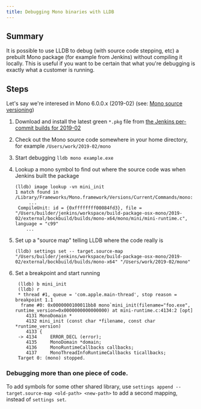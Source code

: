 ```yaml
---
title: Debugging Mono binaries with LLDB
---
```


## Summary

It is possible to use LLDB to debug (with source code stepping, etc) a prebuilt
Mono package (for example from Jenkins) without compiling it locally.  This is
useful if you want to be certain that what you're debugging is exactly what a
customer is running.

## Steps

Let's say we're interesed in Mono 6.0.0.x (2019-02) (see: [Mono source versioning](/docs/about-mono/versioning/#mono-source-versioning))

1. Download and install the latest green `*.pkg` file from [the Jenkins per-commit builds for 2019-02](https://jenkins.mono-project.com/view/Per-commit%20packages/job/build-package-osx-mono/job/2019-02/)
2. Check out the Mono source code somewhere in your home directory, for example `/Users/work/2019-02/mono`
3. Start debugging `lldb mono example.exe`
4. Lookup a mono symbol to find out where the source code was when Jenkins built the package
   ```
   (lldb) image lookup -vn mini_init
   1 match found in /Library/Frameworks/Mono.framework/Versions/Current/Commands/mono:
        ...
    CompileUnit: id = {0xffffffff00084fd3}, file = "/Users/builder/jenkins/workspace/build-package-osx-mono/2019-02/external/bockbuild/builds/mono-x64/mono/mini/mini-runtime.c", language = "c99"
       ...
   ```
5. Set up a "source map" telling LLDB where the code really is
   ```
   (lldb) settings set -- target.source-map "/Users/builder/jenkins/workspace/build-package-osx-mono/2019-02/external/bockbuild/builds/mono-x64" "/Users/work/2019-02/mono"
   ```
6. Set a breakpoint and start running

   ```
    (lldb) b mini_init
    (lldb) r
    * thread #1, queue = 'com.apple.main-thread', stop reason = breakpoint 1.1
     frame #0: 0x0000000100011bb8 mono`mini_init(filename="foo.exe", runtime_version=0x0000000000000000) at mini-runtime.c:4134:2 [opt]
       4131	MonoDomain *
       4132	mini_init (const char *filename, const char *runtime_version)
       4133	{
    -> 4134		ERROR_DECL (error);
       4135		MonoDomain *domain;
       4136		MonoRuntimeCallbacks callbacks;
       4137		MonoThreadInfoRuntimeCallbacks ticallbacks;
    Target 0: (mono) stopped.
   ```
   
### Debugging more than one piece of code.

To add symbols for some other shared library, use `settings append -- target.source-map <old-path> <new-path>` to add a second mapping, instead of `settings set`.
